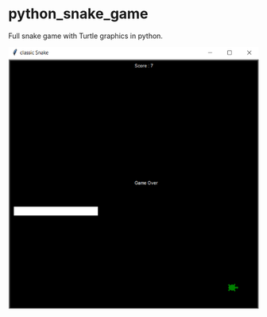 # python_snake_game
Full snake game with Turtle graphics in python.

<img src = "snake_preview.png"/>
